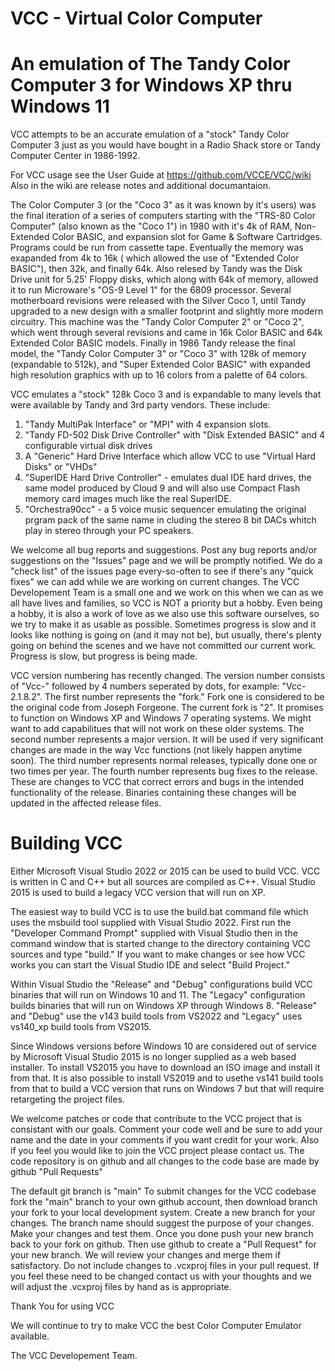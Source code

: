 # VCC - Virtual Color Computer
# An emulation of The Tandy Color Computer 3 for Windows XP thru Windows 11 

VCC attempts to be an accurate emulation of a "stock" Tandy Color Computer 3 just as you would have bought in a Radio Shack store or Tandy Computer Center in 1986-1992. 

For VCC usage see the User Guide at <https://github.com/VCCE/VCC/wiki>  Also in the wiki are release notes and additional documantaion.

The Color Computer 3 (or the "Coco 3" as it was known by it's users) was the final iteration of a series of computers starting with the "TRS-80 Color Computer" (also known as the "Coco 1") in 1980 with it's 4k of RAM, Non-Extended Color BASIC, and expansion slot for Game & Software Cartridges. Programs could be run from cassette tape.  Eventually the memory was exapanded from 4k to 16k ( which allowed the use of "Extended Color BASIC"), then 32k, and finally 64k. Also relesed by Tandy was the Disk Drive unit for 5.25' Floppy disks, which along with 64k of memory, allowed it to run Microware's "OS-9 Level 1" for the 6809 processor. Several motherboard revisions were released with the Silver Coco 1, until Tandy upgraded to a new design with a smaller footprint and slightly more modern circuitry. This machine was the "Tandy Color Computer 2" or "Coco 2", which went through several revisions and came in 16k Color BASIC and 64k Extended Color BASIC models. Finally in 1986 Tandy release the final model, the "Tandy Color Computer 3" or "Coco 3" with 128k of memory (expandable to 512k), and "Super Extended Color BASIC" with expanded high resolution graphics with up to 16 colors from a palette of 64 colors.

VCC emulates a "stock" 128k Coco 3 and is expandable to many levels that were available by Tandy and 3rd party vendors. These include:

1. "Tandy MultiPak Interface" or "MPI" with 4 expansion slots.
2. "Tandy FD-502 Disk Drive Controller" with "Disk Extended BASIC" and 4 configurable virtual disk drives
3. A "Generic" Hard Drive Interface which allow VCC to use "Virtual Hard Disks" or "VHDs"
4. "SuperIDE Hard Drive Controller" - emulates dual IDE hard drives, the same model produced by Cloud 9 and will also use Compact Flash memory card images much like the real SuperIDE.
5. "Orchestra90cc" - a 5 voice music sequencer emulating the original prgram pack of the same name in cluding the stereo 8 bit DACs whitch play in stereo through your PC speakers.

We welcome all bug reports and suggestions. Post any bug reports and/or suggestions on the "Issues" page and we will be promptly notified. We do a "check list" of the issues page every-so-often to see if there's any "quick fixes" we can add while we are working on current changes. The VCC Developement Team is a small one and we work on this when we can as we all have lives and families, so VCC is NOT a priority but a hobby. Even being a hobby, it is also a work of love as we also use this software ourselves, so we try to make it as usable as possible. Sometimes progress is slow and it looks like nothing is going on (and it may not be), but usually, there's plenty going on behind the scenes and we have not committed our current work. Progress is slow, but progress is being made.

VCC version numbering has recently changed. The version number consists of "Vcc-" followed by 4 numbers seperated by dots, for example: "Vcc-2.1.8.2". The first number represents the "fork." Fork one is considered to be the original code from Joseph Forgeone. The current fork is "2". It promises to function on Windows XP and Windows 7 operating systems. We might want to add capabilitues that will not work on these older systems. The second number represents a major version. It will be used if very significant changes are made in the way Vcc functions (not likely happen anytime soon). The third number represents normal releases, typically done one or two times per year. The fourth number represents bug fixes to the release. These are changes to VCC that correct errors and bugs in the intended functionality of the release. Binaries containing these changes will be updated in the affected release files.

# Building VCC

Either Microsoft Visual Studio 2022 or 2015 can be used to build VCC.  VCC is written in C and C++ but all sources are compiled as C++. Visual Studio 2015 is used to build a legacy VCC version that will run on XP.

The easiest way to build VCC is to use the build.bat command file which uses the msbuild tool supplied with Visual Studio 2022. First run the "Developer Command Prompt" supplied with Visual Studio then in the command window that is started change to the directory containing VCC sources and type "build."  If you want to make changes or see how VCC works you can start the Visual Studio IDE and select "Build Project."

Within Visual Studio the "Release" and "Debug" configurations build VCC binaries that will run on Windows 10 and 11. The "Legacy" configuration builds binaries that will run on Windows XP through Windows 8.  "Release" and "Debug" use the v143 build tools from VS2022 and "Legacy" uses vs140_xp build tools from VS2015.

Since Windows versions before Windows 10 are considered out of service by Microsoft Visual Studio 2015 is no longer supplied as a web based installer.  To install VS2015 you have to download an ISO image and install it from that.  It is also possible to install VS2019 and to usethe vs141 build tools from that to build a VCC version that runs on Windows 7 but that will require retargeting the project files.

We welcome patches or code that contribute to the VCC project that is consistant with our goals. Comment your code well and be sure to add your name and the date in your comments if you want credit for your work. Also if you feel you would like to join the VCC project please contact us.  The code repository is on github and all changes to the code base are made by github "Pull Requests"

The default git branch is "main"  To submit changes for the VCC codebase fork the "main" branch to your own github account, then download branch your fork to your local development system.  Create a new branch for your changes. The branch name should suggest the purpose of your changes.  Make your changes and test them.  Once you done push your new branch back to your fork on github.  Then use github to create a "Pull Request" for your new branch.  We will review your changes and merge them if satisfactory.  Do not include changes to .vcxproj files in your pull request.  If you feel these need to be changed contact us with your thoughts and we will adjust the .vcxproj files by hand as is appropriate.

Thank You for using VCC

We will continue to try to make VCC the best Color Computer Emulator available.

The VCC Developement Team.
